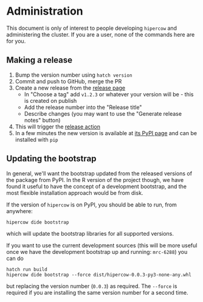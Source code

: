 # Administration

This document is only of interest to people developing `hipercow` and administering the cluster.  If you are a user, none of the commands here are for you.

## Making a release

1. Bump the version number using `hatch version`
2. Commit and push to GitHub, merge the PR
3. Create a new release from the [release page](https://github.com/mrc-ide/hipercow-py/releases)
   * In "Choose a tag" add `v1.2.3` or whatever your version will be - this is created on publish
   * Add the release number into the "Release title"
   * Describe changes (you may want to use the "Generate release notes" button)
4. This will trigger the [release action](https://github.com/mrc-ide/hipercow-py/actions/workflows/release.yml)
5. In a few minutes the new version is available at [its PyPI page](https://pypi.org/project/taskwait/) and can be installed with `pip`

## Updating the bootstrap

In general, we'll want the bootstrap updated from the released versions of the package from PyPI.  In the R version of the project though, we have found it useful to have the concept of a development bootstrap, and the most flexible installation approach would be from disk.

If the version of `hipercow` is on PyPI, you should be able to run, from anywhere:

```command
hipercow dide bootstrap
```

which will update the bootstrap libraries for all supported versions.

If you want to use the current development sources (this will be more useful once we have the development bootstrap up and running: `mrc-6288`) you can do

```command
hatch run build
hipercow dide bootstrap --force dist/hipercow-0.0.3-py3-none-any.whl
```

but replacing the version number (`0.0.3`) as required.  The `--force` is required if you are installing the same version number for a second time.
